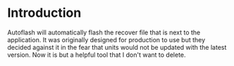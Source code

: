 # Introduction 
Autoflash will automatically flash the recover file that is next to the application. It was originally designed for production to use but they decided against it in the fear that units would not be updated with the latest version. Now it is but a helpful tool that I don't want to delete.
